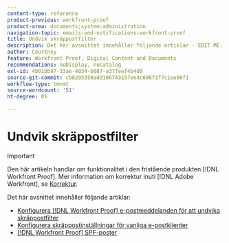 ```yaml
---
content-type: reference
product-previous: workfront-proof
product-area: documents;system-administration
navigation-topic: emails-and-notifications-workfront-proof
title: Undvik skräppostfilter
description: Det här avsnittet innehåller följande artiklar - EDIT ME.
author: Courtney
feature: Workfront Proof, Digital Content and Documents
recommendations: noDisplay, noCatalog
exl-id: 4b01bb97-33ae-4034-b087-a37feef4b4d9
source-git-commit: cb8293350add186743157ee4c60671f7c1ee96f1
workflow-type: tm+mt
source-wordcount: '51'
ht-degree: 0%

---
```


# Undvik skräppostfilter

>[!IMPORTANT]
>
>Den här artikeln handlar om funktionalitet i den fristående produkten [!DNL Workfront Proof]. Mer information om korrektur inuti [!DNL Adobe Workfront], se [Korrektur](../../../review-and-approve-work/proofing/proofing.md).

Det här avsnittet innehåller följande artiklar:

* [Konfigurera [!DNL Workfront Proof] e-postmeddelanden för att undvika skräppostfilter](../../../workfront-proof/wp-emailsntfctns/avoiding-spam-filters/configure-wp-emails-avoid-spam-filters.md)
* [Konfigurera skräppostinställningar för vanliga e-postklienter](../../../workfront-proof/wp-emailsntfctns/avoiding-spam-filters/configure-spam-settings-clients.md)
* [[!DNL Workfront Proof] SPF-poster](../../../workfront-proof/wp-emailsntfctns/avoiding-spam-filters/wp-spf-records.md)
